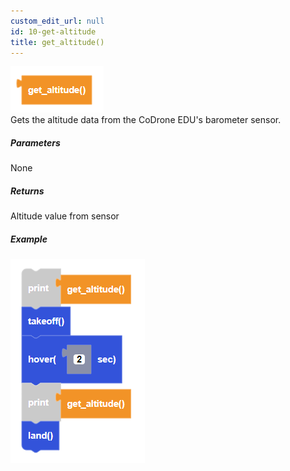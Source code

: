 ```yaml
---
custom_edit_url: null
id: 10-get-altitude
title: get_altitude()
---
```


![get altitude block image](get_altitude.PNG)<br />
Gets the altitude data from the CoDrone EDU's barometer sensor.

##### Parameters

None

##### Returns

Altitude value from sensor

##### Example

![get altitude example](get_altitude_example.PNG)